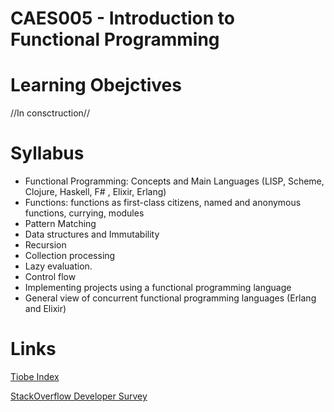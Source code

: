 # CAES005 - Introduction to Functional Programming

# Learning Obejctives

//In consctruction//

# Syllabus

- Functional Programming: Concepts and Main Languages (LISP, Scheme, Clojure, Haskell, F# , Elixir, Erlang)
- Functions: functions as first-class citizens, named and anonymous functions, currying, modules
- Pattern Matching 
- Data structures and Immutability
- Recursion
- Collection processing 
- Lazy evaluation. 
- Control flow 
- Implementing projects using a functional programming language  
- General view of concurrent functional programming languages  (Erlang and Elixir)



# Links

[Tiobe Index](https://www.tiobe.com/tiobe-index/)

[StackOverflow Developer Survey](https://insights.stackoverflow.com/survey/2020)
